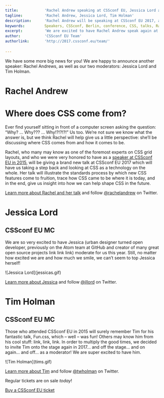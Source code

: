 ```yaml
---
title:            'Rachel Andrew speaking at CSSconf EU, Jessica Lord and Tim Holman moderating'
tagline:          'Rachel Andrew, Jessica Lord, Tim Holman'
description:      'Rachel Andrew will be speaking at CSSconf EU 2017, and Jessica Lord and Tim Holman will be moderating'
keywords:         Speakers, CSSconf, Berlin, conference, CSS, talks, Rachel Andrew, Jessica Lord, Tim Holman
excerpt:          'We are excited to have Rachel Andrew speak again at CSSconf EU, and welcome Jessica Lord and Tim Holman as this year’s moderators'
author:           'CSSconf EU Team'
authorlink:       'http://2017.cssconf.eu/team/'

---
```


We have some more big news for you! We are happy to announce another speaker: Rachel Andrews, as well as our two moderators: Jessica Lord and Tim Holman.

# Rachel Andrew
# Where does CSS come from?

Ever find yourself sitting in front of a computer screen asking the question: “Why? … Why??? … Why!?!?!?!” Us too. We’re not sure we know what the answer is, but we think Rachel will help give us a little perspective: she’ll be discussing where CSS comes from and how it comes to be.

Rachel, who many may know as one of the foremost experts on CSS grid layouts, and who we were very honored to have as a [speaker at CSSconf EU in 2015](https://www.youtube.com/watch?v=GRexIOtGhBU), will be giving a brand new talk at CSSconf EU 2017 which will have us taking a step back and looking at CSS as a technology on the whole. Her talk will illustrate the standards process by which new CSS features come to fruition, trace how CSS came to be where it is today, and in the end, give us insight into how we can help shape CSS in the future.

[Learn more about Rachel and her talk](http://2017.cssconf.eu/speakers/rachel-andrew.html) and follow [@rachelandrew](https://twitter.com/rachelandrew) on Twitter.


# Jessica Lord
## CSSconf EU MC

We are so very excited to have Jessica (urban designer turned open developer, previously on the Atom team at GitHub and creator of many great open source projects link link link) moderate for us this year. Still, no matter how excited we are and how much we smile, we can’t seem to top Jessica herself!

<div class="blog-img">
  ![Jessica Lord](jessicas.gif)
</div>

[Learn more about Jessica](http://2017.cssconf.eu/speakers/jessica-lord.html) and follow [@jllord](https://twitter.com/jllord) on Twitter.


# Tim Holman
## CSSconf EU MC

Those who attended CSSconf EU in 2015 will surely remember Tim for his fantastic talk, Fun.css, which – well – was fun! Others may know him from his cool stuff: link, link, link. In order to multiply the good times, we decided to invite Tim onto the stage again in 2017… and off the stage… and on again…  and off… as a moderator! We are super excited to have him.

<div class="blog-img">
  ![Tim Holman](tims.gif)
</div>

[Learn more about Tim](http://2017.cssconf.eu/speakers/tim-holman.html) and follow [@twholman](https://twitter.com/twholman) on Twitter.



Regular tickets are on sale *today*!

<a href="https://tito.io/cssconfeu/cssconfeu-2017" class="btn--special">
  <span class="btn__span" data-hover="Buy CSSconf EU Ticket">Buy a CSSconf EU ticket</span>
</a>
